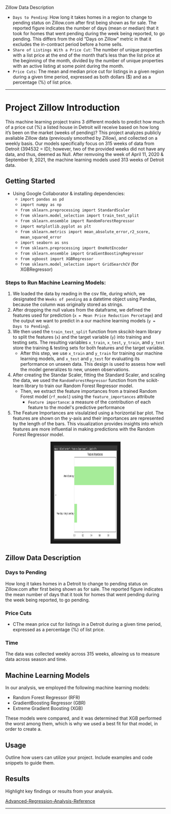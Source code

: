Zillow Data Description
- `Days to Pending`: How long it takes homes in a region to change to pending status on Zillow.com after first being shown as for sale. The reported figure indicates the number of days (mean or median) that it took for homes that went pending during the week being reported, to go pending. This differs from the old “Days on Zillow” metric in that it excludes the in-contract period before a home sells.
- `Share of Listings With a Price Cut`: The number of unique properties with a list price at the end of the month that’s less than the list price at the beginning of the month, divided by the number of unique properties with an active listing at some point during the month.
- `Price Cuts`: The mean and median price cut for listings in a given region during a given time period, expressed as both dollars ($) and as a percentage (%) of list price.

---

# Project Zillow Introduction

This machine learning project trains 3 different models to predict how much of a price cut (%) a listed house in Detroit will receive based on how long it’s been on the market (weeks of pending)? This project analyzes publicly avaliable Zillow data (previously smoothed by Zillow), and collected on a weekly basis. Our models specifically focus on 315 weeks of data from Detroit (394532 = ID); however, two of the provided weeks did not have any data, and thus, deemed as Null. After remvoing the week of April 11, 2020 & September 9, 2021, the machine learning models used 313 weeks of Detroit data. 

## Getting Started

- Using Google Collaborator & installing dependencies:
    - `import pandas as pd`
    - `import numpy as np`
    - `from sklearn.preprocessing import StandardScaler`
    - `from sklearn.model_selection import train_test_split`
    - `from sklearn.ensemble import RandomForestRegressor`
    - `import matplotlib.pyplot as plt`
    - `from sklearn.metrics import mean_absolute_error,r2_score, mean_squared_error`
    - `import seaborn as sns`
    - `from sklearn.preprocessing import OneHotEncoder`
    - `from sklearn.ensemble import GradientBoostingRegressor`
    - `from xgboost import XGBRegressor`
    - `from sklearn.model_selection import GridSearchCV` (for XGBRegressor)

### Steps to Run Machine Learning Models: 
1. We loaded the data by reading in the csv file, during which, we designated the `Weeks of pending` as a datetime object using Pandas, because the column was originally stored as strings. 
2. After dropping the null values from the dataframe, we defined the features used for prediction (`x = Mean Price Reduction Percetage`) and the output we want to predict in a our machine learning models (`y = Days to Pending`).
3. We then used the `train_test_split` function from skscikit-learn library to split the features (`x`) and the target variable (`y`) into training and testing sets. The resulting variables `x_train`, `x_test`, `y_train`, and `y_test` store the training & testing sets for both features and the target variable. 
    * After this step, we use `x_train` and `y_train` for training our machine learning models, and `x_test` and `y_test` for evaluating its performance on unseen data. This design is used to assess how well the model generalizes to new, unseen observations.
4. After creating the Standar Scaler, fitting the Standard Scaler, and scaling the data, we used the `RandomForestRegressor` function from the scikit-learn library to train our Random Forest Regressor model.
    * Then, we extract the feature importances from a trained Random Forest model (`rf_model`) using the `feature_importances` attribute 
        * `Feature importance`: a measure of the contribution of each feature to the model's predictive performance
5. The Feature Importances are visulalzied using a horizontal bar plot. The features are shown on the y-axis and their importances are represented by the length of the bars. This visualization provides insights into which features are more influential in making predictions with the Random Forest Regressor model. 
<p align="center">
<img src="https://github.com/mirasmitty/Project_Zillow/blob/main/Resources/Features%20Importances%20Horizontal%20Plot.png" width="200" height="300" border="10"/>
</p>


## Zillow Data Description

### Days to Pending
How long it takes homes in a Detroit to change to pending status on Zillow.com after first being shown as for sale. The reported figure indicates the mean number of days that it took for homes that went pending during the week being reported, to go pending.

### Price Cuts
- CThe mean price cut for listings in a Detroit during a given time period, expressed as a percentage (%) of list price.

### Time
The data was collected weekly across 315 weeks, allowing us to measure data across season and time. 


## Machine Learning Models

In our analysis, we employed the following machine learning models:

- Random Forest Regressor (RFR)
- GradientBoosting Regressor (GBR)
- Extreme Gradient Boosting (XGB)

These models were compared, and it was determined that XGB performed the worst among them, which is why we used a best fit for that model, in order to create a.

## Usage

Outline how users can utilize your project. Include examples and code snippets to guide them.

## Results

Highlight key findings or results from your analysis.

[Advanced-Regression-Analysis-Reference]

[Advanced-Regression-Analysis-Reference]: https://github.com/tatha04/Housing-Prices-Advanced-Regression-Techniques/blob/main/Housing.ipynb

---
